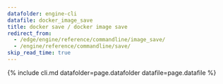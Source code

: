 ```yaml
---
datafolder: engine-cli
datafile: docker_image_save
title: docker save / docker image save
redirect_from:
  - /edge/engine/reference/commandline/image_save/
  - /engine/reference/commandline/save/
skip_read_time: true
---
```

<!--
This page is automatically generated from Docker's source code. If you want to
suggest a change to the text that appears here, open a ticket or pull request
in the source repository on GitHub:

https://github.com/docker/cli
-->

{% include cli.md datafolder=page.datafolder datafile=page.datafile %}
